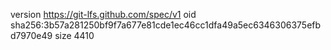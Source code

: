version https://git-lfs.github.com/spec/v1
oid sha256:3b57a281250bf9f7a677e81cde1ec46cc1dfa49a5ec6346306375efbd7970e49
size 4410

